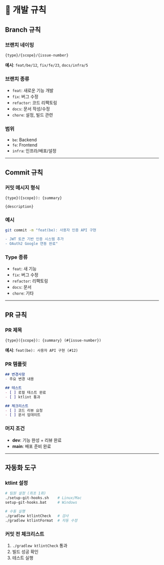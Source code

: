 # 🔀 개발 규칙

## Branch 규칙

### 브랜치 네이밍
```
{type}/{scope}/{issue-number}
```

**예시**: `feat/be/12`, `fix/fe/23`, `docs/infra/5`

### 브랜치 종류
- `feat`: 새로운 기능 개발
- `fix`: 버그 수정
- `refactor`: 코드 리팩토링
- `docs`: 문서 작성/수정
- `chore`: 설정, 빌드 관련

### 범위
- `be`: Backend
- `fe`: Frontend
- `infra`: 인프라/배포/설정

---

## Commit 규칙

### 커밋 메시지 형식
```
{type}({scope}): {summary}

{description}
```

### 예시
```bash
git commit -m "feat(be): 사용자 인증 API 구현

- JWT 토큰 기반 인증 시스템 추가
- OAuth2 Google 연동 완료"
```

### Type 종류
- `feat`: 새 기능
- `fix`: 버그 수정
- `refactor`: 리팩토링
- `docs`: 문서
- `chore`: 기타

---

## PR 규칙

### PR 제목
```
{type}({scope}): {summary} (#{issue-number})
```

**예시**: `feat(be): 사용자 API 구현 (#12)`

### PR 템플릿
```markdown
## 변경사항
- 주요 변경 내용

## 테스트
- [ ] 로컬 테스트 완료
- [ ] ktlint 통과

## 체크리스트
- [ ] 코드 리뷰 요청
- [ ] 문서 업데이트
```

### 머지 조건
- **dev**: 기능 완성 + 리뷰 완료
- **main**: 배포 준비 완료

---

## 자동화 도구

### ktlint 설정
```bash
# 팀원 설정 (최초 1회)
./setup-git-hooks.sh    # Linux/Mac
setup-git-hooks.bat     # Windows

# 수동 실행
./gradlew ktlintCheck   # 검사
./gradlew ktlintFormat  # 자동 수정
```

### 커밋 전 체크리스트
1. `./gradlew ktlintCheck` 통과
2. 빌드 성공 확인
3. 테스트 실행